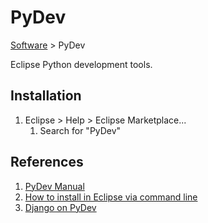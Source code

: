 # PyDev

[Software](README.md#P) > PyDev

Eclipse Python development tools.

## Installation

1. Eclipse > Help > Eclipse Marketplace...
    1. Search for "PyDev"

## References

1. [PyDev Manual](http://pydev.org/manual.html)
1. [How to install in Eclipse via command line](http://stackoverflow.com/questions/15262572/how-to-install-list-of-eclipse-plugins-from-a-script)
1. [Django on PyDev](http://pydev.org/manual_adv_django.html)
